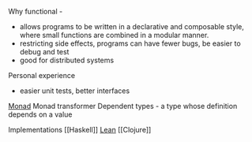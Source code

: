 

Why functional - 
* allows programs to be written in a declarative and composable style, where small functions are combined in a modular manner.
* restricting side effects, programs can have fewer bugs, be easier to debug and test
* good for distributed systems

Personal experience
- easier unit tests, better interfaces

[Monad](http://www.jerf.org/iri/post/2958)
Monad transformer
Dependent types - a type whose definition depends on a value


Implementations
[[Haskell]]
[Lean](https://leanprover.github.io/about/)
[[Clojure]]